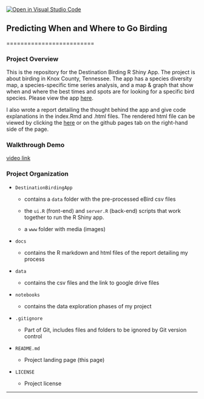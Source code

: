 [![Open in Visual Studio Code](https://classroom.github.com/assets/open-in-vscode-718a45dd9cf7e7f842a935f5ebbe5719a5e09af4491e668f4dbf3b35d5cca122.svg)](https://classroom.github.com/online_ide?assignment_repo_id=11181010&assignment_repo_type=AssignmentRepo)

## Predicting When and Where to Go Birding

=========================

### Project Overview

This is the repository for the Destination Birding R Shiny App. The project is
about birding in Knox County, Tennessee. The app has a species diversity map, a
species-specific time series analysis, and a map & graph that show when and
where the best times and spots are for looking for a specific bird species.
Please view the app [here](https://mlong1397.shinyapps.io/DestinationBirding/).

I also wrote a report detailing the thought behind the app and give code
explanations in the index.Rmd and .html files. The rendered html file can be
viewed by clicking the [here](https://mlong1397.github.io/DestinationBirding/)
or on the github pages tab on the right-hand side of the page.

### Walkthrough Demo

[video link]()

### Project Organization

- `DestinationBirdingApp`

  - contains a `data` folder with the pre-processed eBird csv files

  - the `ui.R` (front-end) and `server.R` (back-end) scripts that work together
    to run the R Shiny app.

  - a `www` folder with media (images)

- `docs`
  - contains the R markdown and html files of the report detailing my process
- `data`

  - contains the csv files and the link to google drive files

- `notebooks`

  - contains the data exploration phases of my project

- `.gitignore`

  - Part of Git, includes files and folders to be ignored by Git version control

- `README.md`

  - Project landing page (this page)

- `LICENSE`
  - Project license

---
